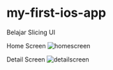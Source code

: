 # my-first-ios-app

Belajar Slicing UI

Home Screen
![homescreen](https://user-images.githubusercontent.com/62782158/153171095-cd8bad74-8c2a-43a6-8993-e41d8518e6bb.png)


Detail Screen
![detailscreen](https://user-images.githubusercontent.com/62782158/153171057-b05cc934-1ae3-450a-9fcc-8678d6af0bbf.png)
